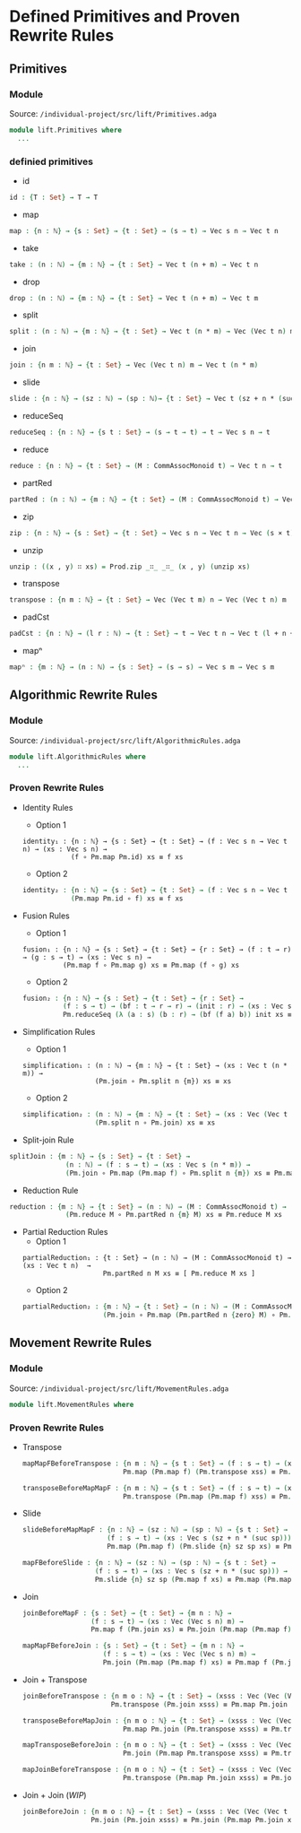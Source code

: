 # Defined Primitives and Proven Rewrite Rules

## Primitives
### Module
Source: `/individual-project/src/lift/Primitives.adga`
```agda
module lift.Primitives where
  ...
```
### definied primitives
* id
```agda
id : {T : Set} → T → T
```
* map
```agda
map : {n : ℕ} → {s : Set} → {t : Set} → (s → t) → Vec s n → Vec t n
```
* take
```agda
take : (n : ℕ) → {m : ℕ} → {t : Set} → Vec t (n + m) → Vec t n
```
* drop
```agda
drop : (n : ℕ) → {m : ℕ} → {t : Set} → Vec t (n + m) → Vec t m
```
* split
```agda
split : (n : ℕ) → {m : ℕ} → {t : Set} → Vec t (n * m) → Vec (Vec t n) m
```
* join
```agda
join : {n m : ℕ} → {t : Set} → Vec (Vec t n) m → Vec t (n * m)
```
* slide
```agda
slide : {n : ℕ} → (sz : ℕ) → (sp : ℕ)→ {t : Set} → Vec t (sz + n * (suc sp)) → Vec (Vec t sz) (suc n)
```
* reduceSeq
```agda
reduceSeq : {n : ℕ} → {s t : Set} → (s → t → t) → t → Vec s n → t
```
* reduce
```agda
reduce : {n : ℕ} → {t : Set} → (M : CommAssocMonoid t) → Vec t n → t
```
* partRed
```agda
partRed : (n : ℕ) → {m : ℕ} → {t : Set} → (M : CommAssocMonoid t) → Vec t (suc m * n) → Vec t (suc m)
```
* zip
```agda
zip : {n : ℕ} → {s : Set} → {t : Set} → Vec s n → Vec t n → Vec (s × t) n
```
* unzip
```agda
unzip : ((x , y) ∷ xs) = Prod.zip _∷_ _∷_ (x , y) (unzip xs)
```
* transpose
```agda
transpose : {n m : ℕ} → {t : Set} → Vec (Vec t m) n → Vec (Vec t n) m
```
* padCst
```agda
padCst : {n : ℕ} → (l r : ℕ) → {t : Set} → t → Vec t n → Vec t (l + n + r)
```
* mapⁿ
```agda
mapⁿ : {m : ℕ} → (n : ℕ) → {s : Set} → (s → s) → Vec s m → Vec s m
```
## Algorithmic Rewrite Rules
### Module
Source: `/individual-project/src/lift/AlgorithmicRules.adga`
```agda
module lift.AlgorithmicRules where
  ...
```
### Proven Rewrite Rules
* Identity Rules
  - Option 1
  ```adga
  identity₁ : {n : ℕ} → {s : Set} → {t : Set} → (f : Vec s n → Vec t n) → (xs : Vec s n) →
              (f ∘ Pm.map Pm.id) xs ≡ f xs
  ```
  - Option 2
  ```agda
  identity₂ : {n : ℕ} → {s : Set} → {t : Set} → (f : Vec s n → Vec t n) → (xs : Vec s n) →
              (Pm.map Pm.id ∘ f) xs ≡ f xs
  ```

* Fusion Rules
  - Option 1
  ```adga
  fusion₁ : {n : ℕ} → {s : Set} → {t : Set} → {r : Set} → (f : t → r) → (g : s → t) → (xs : Vec s n) →
            (Pm.map f ∘ Pm.map g) xs ≡ Pm.map (f ∘ g) xs
  ```
  - Option 2
  ```agda
  fusion₂ : {n : ℕ} → {s : Set} → {t : Set} → {r : Set} →
            (f : s → t) → (bf : t → r → r) → (init : r) → (xs : Vec s n) →
            Pm.reduceSeq (λ (a : s) (b : r) → (bf (f a) b)) init xs ≡ (Pm.reduceSeq bf init ∘ Pm.map f) xs
  ```

* Simplification Rules
  - Option 1
  ```adga
  simplification₁ : (n : ℕ) → {m : ℕ} → {t : Set} → (xs : Vec t (n * m)) →
                    (Pm.join ∘ Pm.split n {m}) xs ≡ xs
  ```
  - Option 2
  ```agda
  simplification₂ : (n : ℕ) → {m : ℕ} → {t : Set} → (xs : Vec (Vec t n) m) →
                    (Pm.split n ∘ Pm.join) xs ≡ xs
  ```

* Split-join Rule
```agda
splitJoin : {m : ℕ} → {s : Set} → {t : Set} →
              (n : ℕ) → (f : s → t) → (xs : Vec s (n * m)) →
              (Pm.join ∘ Pm.map (Pm.map f) ∘ Pm.split n {m}) xs ≡ Pm.map f xs
```

* Reduction Rule
```agda
reduction : {m : ℕ} → {t : Set} → (n : ℕ) → (M : CommAssocMonoid t) → (xs : Vec t (suc m * n)) →
              (Pm.reduce M ∘ Pm.partRed n {m} M) xs ≡ Pm.reduce M xs
```

* Partial Reduction Rules
  - Option 1
  ```adga
  partialReduction₁ : {t : Set} → (n : ℕ) → (M : CommAssocMonoid t) → (xs : Vec t n)  →
                      Pm.partRed n M xs ≡ [ Pm.reduce M xs ]
  ```
  - Option 2
  ```agda
  partialReduction₂ : {m : ℕ} → {t : Set} → (n : ℕ) → (M : CommAssocMonoid t) → (xs : Vec t (n * suc m)) →
                      (Pm.join ∘ Pm.map (Pm.partRed n {zero} M) ∘ Pm.split n {suc m}) xs ≡ Pm.partRed n {m} M xs
  ```
## Movement Rewrite Rules
### Module
Source: `/individual-project/src/lift/MovementRules.adga`
```agda
module lift.MovementRules where
```

### Proven Rewrite Rules
* Transpose
  ```agda
  mapMapFBeforeTranspose : {n m : ℕ} → {s t : Set} → (f : s → t) → (xss : Vec (Vec s m) n) →
                           Pm.map (Pm.map f) (Pm.transpose xss) ≡ Pm.transpose (Pm.map (Pm.map f) xss)
  ```
  ```agda
  transposeBeforeMapMapF : {n m : ℕ} → {s t : Set} → (f : s → t) → (xss : Vec (Vec s m) n) →
                           Pm.transpose (Pm.map (Pm.map f) xss) ≡ Pm.map (Pm.map f) (Pm.transpose xss)
  ```

* Slide
  ```agda
  slideBeforeMapMapF : {n : ℕ} → (sz : ℕ) → (sp : ℕ) → {s t : Set} →
                       (f : s → t) → (xs : Vec s (sz + n * (suc sp))) →
                       Pm.map (Pm.map f) (Pm.slide {n} sz sp xs) ≡ Pm.slide {n} sz sp (Pm.map f xs)
  ```

  ```agda
  mapFBeforeSlide : {n : ℕ} → (sz : ℕ) → (sp : ℕ) → {s t : Set} →
                    (f : s → t) → (xs : Vec s (sz + n * (suc sp))) →
                    Pm.slide {n} sz sp (Pm.map f xs) ≡ Pm.map (Pm.map f) (Pm.slide {n} sz sp xs)
  ```

* Join
  ```agda
  joinBeforeMapF : {s : Set} → {t : Set} → {m n : ℕ} →
                   (f : s → t) → (xs : Vec (Vec s n) m) →
                   Pm.map f (Pm.join xs) ≡ Pm.join (Pm.map (Pm.map f) xs)
  ```

  ```agda
  mapMapFBeforeJoin : {s : Set} → {t : Set} → {m n : ℕ} →
                      (f : s → t) → (xs : Vec (Vec s n) m) →
                      Pm.join (Pm.map (Pm.map f) xs) ≡ Pm.map f (Pm.join xs)
  ```

* Join + Transpose
  ```agda
  joinBeforeTranspose : {n m o : ℕ} → {t : Set} → (xsss : Vec (Vec (Vec t o) m) n) →
                        Pm.transpose (Pm.join xsss) ≡ Pm.map Pm.join (Pm.transpose (Pm.map Pm.transpose xsss))
  ```

  ```agda
  transposeBeforeMapJoin : {n m o : ℕ} → {t : Set} → (xsss : Vec (Vec (Vec t o) m) n) →
                           Pm.map Pm.join (Pm.transpose xsss) ≡ Pm.transpose (Pm.join (Pm.map Pm.transpose xsss))
  ```

  ```agda
  mapTransposeBeforeJoin : {n m o : ℕ} → {t : Set} → (xsss : Vec (Vec (Vec t o) m) n) →
                           Pm.join (Pm.map Pm.transpose xsss) ≡ Pm.transpose (Pm.map Pm.join (Pm.transpose xsss))
  ```

  ```agda
  mapJoinBeforeTranspose : {n m o : ℕ} → {t : Set} → (xsss : Vec (Vec (Vec t o) m) n) →
                           Pm.transpose (Pm.map Pm.join xsss) ≡ Pm.join (Pm.map Pm.transpose (Pm.transpose xsss))
  ```

* Join + Join (_WIP_)
  ```agda
  joinBeforeJoin : {n m o : ℕ} → {t : Set} → (xsss : Vec (Vec (Vec t o) m) n) →
                   Pm.join (Pm.join xsss) ≡ Pm.join (Pm.map Pm.join xsss)
  ```